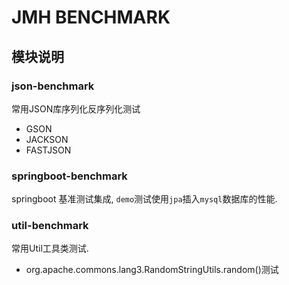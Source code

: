 # JMH BENCHMARK

## 模块说明

### json-benchmark
常用JSON库序列化反序列化测试
- GSON
- JACKSON
- FASTJSON

### springboot-benchmark
springboot 基准测试集成, `demo`测试使用`jpa`插入`mysql`数据库的性能.


### util-benchmark
常用Util工具类测试.

- org.apache.commons.lang3.RandomStringUtils.random()测试